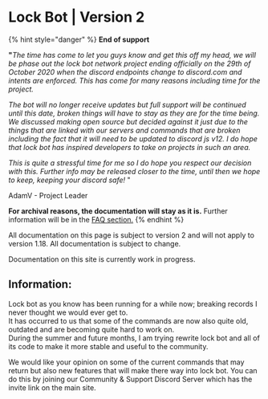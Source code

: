 # Lock Bot \| Version 2

{% hint style="danger" %}
**End of support**

**"**_The time has come to let you guys know and get this off my head, we will be phase out the lock bot network project ending officially on the 29th of October 2020 when the discord endpoints change to discord.com and intents are enforced. This has come for many reasons including time for the project._

_The bot will no longer receive updates but full support will be continued until this date, broken things will have to stay as they are for the time being. We discussed making open source but decided against it just due to the things that are linked with our servers and commands that are broken including the fact that it will need to be updated to discord js v12. I do hope that lock bot has inspired developers to take on projects in such an area._

_This is quite a stressful time for me so I do hope you respect our decision with this. Further info may be released closer to the time, until then we hope to keep, keeping your discord safe!_ "

AdamV - Project Leader

**For archival reasons, the documentation will stay as it is.** Further information will be in the [FAQ section.](faq.md#why-is-lock-bot-shutting-down) 
{% endhint %}

All documentation on this page is subject to version 2 and will not apply to version 1.18. All documentation is subject to change.

Documentation on this site is currently work in progress.

## **Information:**

Lock bot as you know has been running for a while now; breaking records I never thought we would ever get to.  
It has occurred to us that some of the commands are now also quite old, outdated and are becoming quite hard to work on.  
During the summer and future months, I am trying rewrite lock bot and all of its code to make it more stable and useful to the community.

We would like your opinion on some of the current commands that may return but also new features that will make there way into lock bot. You can do this by joining our Community & Support Discord Server which has the invite link on the main site.

